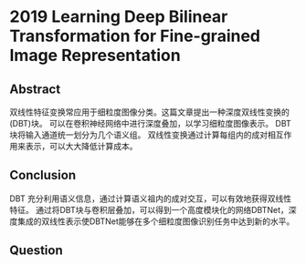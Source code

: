 # 2019 Learning Deep Bilinear Transformation for Fine-grained Image Representation

## Abstract

双线性特征变换常应用于细粒度图像分类。这篇文章提出一种深度双线性变换的(DBT)块。
可以在卷积神经网络中进行深度叠加，以学习细粒度图像表示。
DBT 块将输入通道统一划分为几个语义组。
双线性变换通过计算每组内的成对相互作用来表示，可以大大降低计算成本。

## Conclusion

DBT 充分利用语义信息，通过计算语义祖内的成对交互，可以有效地获得双线性特征。
通过将DBT块与卷积层叠加，可以得到一个高度模块化的网络DBTNet，深度集成的双线性表示使DBTNet能够在多个细粒度图像识别任务中达到新的水平。

## Question

